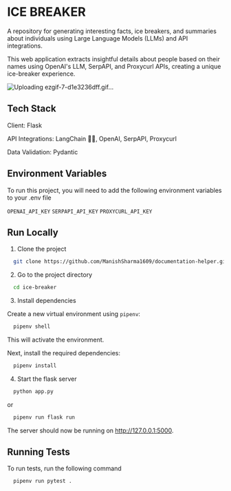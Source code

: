 # ICE BREAKER

A repository for generating interesting facts, ice breakers, and summaries about individuals using Large Language Models (LLMs) and API integrations.

This web application extracts insightful details about people based on their names using OpenAI's LLM, SerpAPI, and Proxycurl APIs, creating a unique ice-breaker experience. 


![Uploading ezgif-7-d1e3236dff.gif…]()



## Tech Stack
Client: Flask

API Integrations: LangChain 🦜🔗, OpenAI, SerpAPI, Proxycurl

Data Validation: Pydantic

## Environment Variables

To run this project, you will need to add the following environment variables to your .env file

`OPENAI_API_KEY`
`SERPAPI_API_KEY`
`PROXYCURL_API_KEY`

## Run Locally

1. Clone the project

```bash
  git clone https://github.com/ManishSharma1609/documentation-helper.git
```

2. Go to the project directory

```bash
  cd ice-breaker
```

3. Install dependencies

Create a new virtual environment using `pipenv`:

```bash
  pipenv shell
```

This will activate the environment.

Next, install the required dependencies:

```bash
  pipenv install
```

4. Start the flask server

```bash
  python app.py
```
or

```bash
  pipenv run flask run

```
The server should now be running on http://127.0.0.1:5000.

## Running Tests

To run tests, run the following command

```bash
  pipenv run pytest .
```
